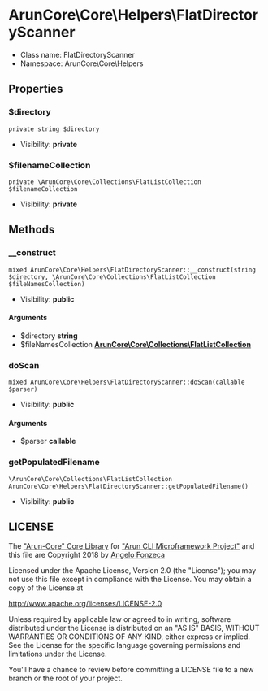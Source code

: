 ArunCore\Core\Helpers\FlatDirectoryScanner
===============






* Class name: FlatDirectoryScanner
* Namespace: ArunCore\Core\Helpers





Properties
----------


### $directory

    private string $directory





* Visibility: **private**


### $filenameCollection

    private \ArunCore\Core\Collections\FlatListCollection $filenameCollection





* Visibility: **private**


Methods
-------


### __construct

    mixed ArunCore\Core\Helpers\FlatDirectoryScanner::__construct(string $directory, \ArunCore\Core\Collections\FlatListCollection $fileNamesCollection)





* Visibility: **public**


#### Arguments
* $directory **string**
* $fileNamesCollection **[ArunCore\Core\Collections\FlatListCollection](ArunCore-Core-Collections-FlatListCollection.md)**



### doScan

    mixed ArunCore\Core\Helpers\FlatDirectoryScanner::doScan(callable $parser)





* Visibility: **public**


#### Arguments
* $parser **callable**



### getPopulatedFilename

    \ArunCore\Core\Collections\FlatListCollection ArunCore\Core\Helpers\FlatDirectoryScanner::getPopulatedFilename()





* Visibility: **public**





LICENSE
-------

The ["Arun-Core" Core Library](https://github.com/afonzeca/arun-core) for ["Arun CLI Microframework Project"](https://github.com/afonzeca/arun) and this file are Copyright 2018 by [Angelo Fonzeca](https://www.linkedin.com/in/angelo-f-1806868/)

Licensed under the Apache License, Version 2.0 (the "License"); you may not use this file except in compliance with the License. You may obtain a copy of the License at

http://www.apache.org/licenses/LICENSE-2.0

Unless required by applicable law or agreed to in writing, software distributed under the License is distributed on an "AS IS" BASIS, WITHOUT WARRANTIES OR CONDITIONS OF ANY KIND, either express or implied. See the License for the specific language governing permissions and limitations under the License.

You’ll have a chance to review before committing a LICENSE file to a new branch or the root of your project.
